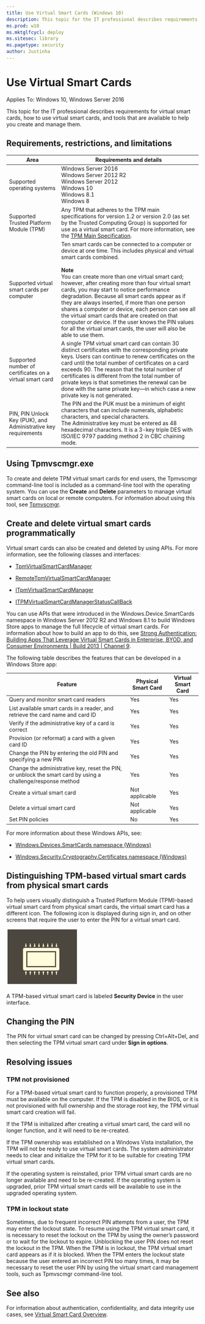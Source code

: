 ```yaml
---
title: Use Virtual Smart Cards (Windows 10)
description: This topic for the IT professional describes requirements for virtual smart cards and provides information about how to use and manage them.
ms.prod: w10
ms.mktglfcycl: deploy
ms.sitesec: library
ms.pagetype: security
author: Justinha
---
```


# Use Virtual Smart Cards

Applies To: Windows 10, Windows Server 2016

This topic for the IT professional describes requirements for virtual smart cards, how to use virtual smart cards, and tools that are available to help you create and manage them.

## Requirements, restrictions, and limitations

| Area        | Requirements and details  |
|-------------|---------------------------|
| Supported operating systems  | Windows Server 2016 <br>Windows Server 2012 R2 <br>Windows Server 2012 <br>Windows 10 <br>Windows 8.1 <br>Windows 8  |
| Supported Trusted Platform Module (TPM)                        | Any TPM that adheres to the TPM main specifications for version 1.2 or version 2.0 (as set by the Trusted Computing Group) is supported for use as a virtual smart card. For more information, see the [TPM Main Specification](http://www.trustedcomputinggroup.org/resources/tpm_main_specification).      |
| Supported virtual smart cards per computer                     | Ten smart cards can be connected to a computer or device at one time. This includes physical and virtual smart cards combined. <br><br>**Note**<br>You can create more than one virtual smart card; however, after creating more than four virtual smart cards, you may start to notice performance degradation. Because all smart cards appear as if they are always inserted, if more than one person shares a computer or device, each person can see all the virtual smart cards that are created on that computer or device. If the user knows the PIN values for all the virtual smart cards, the user will also be able to use them.<br> |
| Supported number of certificates on a virtual smart card       | A single TPM virtual smart card can contain 30 distinct certificates with the corresponding private keys. Users can continue to renew certificates on the card until the total number of certificates on a card exceeds 90. The reason that the total number of certificates is different from the total number of private keys is that sometimes the renewal can be done with the same private key—in which case a new private key is not generated.       |
| PIN, PIN Unlock Key (PUK), and Administrative key requirements | The PIN and the PUK must be a minimum of eight characters that can include numerals, alphabetic characters, and special characters.<br>The Administrative key must be entered as 48 hexadecimal characters. It is a 3-key triple DES with ISO/IEC 9797 padding method 2 in CBC chaining mode.                 |

## Using Tpmvscmgr.exe

To create and delete TPM virtual smart cards for end users, the Tpmvscmgr command-line tool is included as a command-line tool with the operating system. You can use the **Create** and **Delete** parameters to manage virtual smart cards on local or remote computers. For information about using this tool, see [Tpmvscmgr](virtual-smart-card-tpmvscmgr.md).

## Create and delete virtual smart cards programmatically

Virtual smart cards can also be created and deleted by using APIs. For more information, see the following classes and interfaces:

-   [TpmVirtualSmartCardManager](https://msdn.microsoft.com/library/windows/desktop/hh707171(v=vs.85).aspx)

-   [RemoteTpmVirtualSmartCardManager](https://msdn.microsoft.com/library/windows/desktop/hh707166(v=vs.85).aspx)

-   [ITpmVirtualSmartCardManager](https://msdn.microsoft.com/library/windows/desktop/hh707160(v=vs.85).aspx)

-   [ITPMVirtualSmartCardManagerStatusCallBack](https://msdn.microsoft.com/library/windows/desktop/hh707161(v=vs.85).aspx)

You can use APIs that were introduced in the Windows.Device.SmartCards namespace in Windows Server 2012 R2 and Windows 8.1 to build Windows Store apps to manage the full lifecycle of virtual smart cards. For information about how to build an app to do this, see [Strong Authentication: Building Apps That Leverage Virtual Smart Cards in Enterprise, BYOD, and Consumer Environments | Build 2013 | Channel 9](http://channel9.msdn.com/events/build/2013/2-041).

The following table describes the features that can be developed in a Windows Store app:

| Feature                                      | Physical Smart Card | Virtual Smart Card |
|----------------------------------------------|---------------------|--------------------|
| Query and monitor smart card readers              | Yes                      | Yes                     |
| List available smart cards in a reader, and retrieve the card name and card ID                 | Yes           | Yes        |
| Verify if the administrative key of a card is correct      | Yes                      | Yes                     |
| Provision (or reformat) a card with a given card ID        | Yes                      | Yes                     |
| Change the PIN by entering the old PIN and specifying a new PIN      | Yes                      | Yes                     |
| Change the administrative key, reset the PIN, or unblock the smart card by using a challenge/response method | Yes     | Yes      |
| Create a virtual smart card                       | Not applicable           | Yes                     |
| Delete a virtual smart card                       | Not applicable           | Yes                     |
| Set PIN policies                                  | No                       | Yes                     |

For more information about these Windows APIs, see:

-   [Windows.Devices.SmartCards namespace (Windows)](https://msdn.microsoft.com/library/windows/apps/windows.devices.smartcards.aspx)

-   [Windows.Security.Cryptography.Certificates namespace (Windows)](https://msdn.microsoft.com/library/windows/apps/windows.security.cryptography.certificates.aspx)

## Distinguishing TPM-based virtual smart cards from physical smart cards

To help users visually distinguish a Trusted Platform Module (TPM)-based virtual smart card from physical smart cards, the virtual smart card has a different icon. The following icon is displayed during sign in, and on other screens that require the user to enter the PIN for a virtual smart card.

![Icon for a virtual smart card](images/vsc-virtual-smart-card-icon.png)

A TPM-based virtual smart card is labeled **Security Device** in the user interface.

## Changing the PIN

The PIN for virtual smart card can be changed by pressing Ctrl+Alt+Del, and then selecting the TPM virtual smart card under **Sign in options**.

## Resolving issues

### TPM not provisioned

For a TPM-based virtual smart card to function properly, a provisioned TPM must be available on the computer. If the TPM is disabled in the BIOS, or it is not provisioned with full ownership and the storage root key, the TPM virtual smart card creation will fail.

If the TPM is initialized after creating a virtual smart card, the card will no longer function, and it will need to be re-created.

If the TPM ownership was established on a Windows Vista installation, the TPM will not be ready to use virtual smart cards. The system administrator needs to clear and initialize the TPM for it to be suitable for creating TPM virtual smart cards.

If the operating system is reinstalled, prior TPM virtual smart cards are no longer available and need to be re-created. If the operating system is upgraded, prior TPM virtual smart cards will be available to use in the upgraded operating system.

### TPM in lockout state

Sometimes, due to frequent incorrect PIN attempts from a user, the TPM may enter the lockout state. To resume using the TPM virtual smart card, it is necessary to reset the lockout on the TPM by using the owner’s password or to wait for the lockout to expire. Unblocking the user PIN does not reset the lockout in the TPM. When the TPM is in lockout, the TPM virtual smart card appears as if it is blocked. When the TPM enters the lockout state because the user entered an incorrect PIN too many times, it may be necessary to reset the user PIN by using the virtual smart card management tools, such as Tpmvscmgr command-line tool.

## See also

For information about authentication, confidentiality, and data integrity use cases, see [Virtual Smart Card Overview](virtual-smart-card-overview.md).
